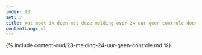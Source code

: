 ```yaml
---
index: 13
set: 2
title: Wat moet ik doen met deze melding over 24 uur geen controle door de app? 
contentLang: nl
---
```

{% include content-oud/28-melding-24-uur-geen-controle.md %}
